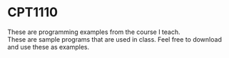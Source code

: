 # CPT1110
These are programming examples from the course I teach.  
These are sample programs that are used in class.  Feel free to download and use these as examples.
